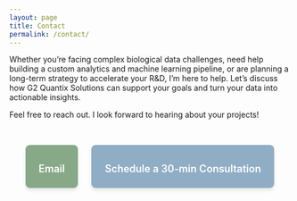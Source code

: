 ```yaml
---
layout: page
title: Contact
permalink: /contact/
---
```


Whether you’re facing complex biological data challenges, need help building a custom analytics and machine learning pipeline, or are planning a long-term strategy to accelerate your R&D, I’m here to help. Let’s discuss how G2 Quantix Solutions can support your goals and turn your data into actionable insights.

Feel free to reach out. I look forward to hearing about your projects!

<!-- Contact Panel -->
<div style="display: flex; gap: 1.5rem; margin-top: 2rem; justify-content: center; flex-wrap: wrap;">

  <a href="mailto:info@g2quantix.com" style="
      flex: 1 1 250px;
      max-width: 300px;
      background-color:rgb(135, 169, 136); /* green */
      color: white;
      text-decoration: none;
      padding: 1.5rem;
      border-radius: 8px;
      display: flex;
      flex-direction: column;
      align-items: center;
      box-shadow: 0 4px 6px rgba(0,0,0,0.1);
      transition: background-color 0.3s ease;
  " onmouseover="this.style.backgroundColor='#45a049'" onmouseout="this.style.backgroundColor='#4CAF50'">
    <i class="fas fa-envelope" style="font-size: 2rem; margin-bottom: 0.5rem;"></i>
    <span style="font-size: 1.125rem; font-weight: 600;">Email</span>
  </a>

  <a href="https://outlook.office.com/bookwithme/user/b3cdb49b33584fb39fc10c514aba9674@g2quantix.com/meetingtype/VLdjZtfo0EWk3gO4ez5h6A2?bookingcode=7e2dee3d-006e-417d-9ede-f9c4ecfade43&anonymous" target="_blank" rel="noopener" style="
      flex: 1 1 250px;
      max-width: 300px;
      background-color:rgb(143, 173, 196); /* Microsoft blue */
      color: white;
      text-decoration: none;
      padding: 1.5rem;
      border-radius: 8px;
      display: flex;
      flex-direction: column;
      align-items: center;
      box-shadow: 0 4px 6px rgba(0,0,0,0.1);
      transition: background-color 0.3s ease;
  " onmouseover="this.style.backgroundColor='#005A9E'" onmouseout="this.style.backgroundColor='#0078D4'">
    <i class="fas fa-calendar-alt" style="font-size: 2rem; margin-bottom: 0.5rem;"></i>
    <span style="font-size: 1.125rem; font-weight: 600; text-align: center;">Schedule a 30-min Consultation</span>
  </a>

</div>
